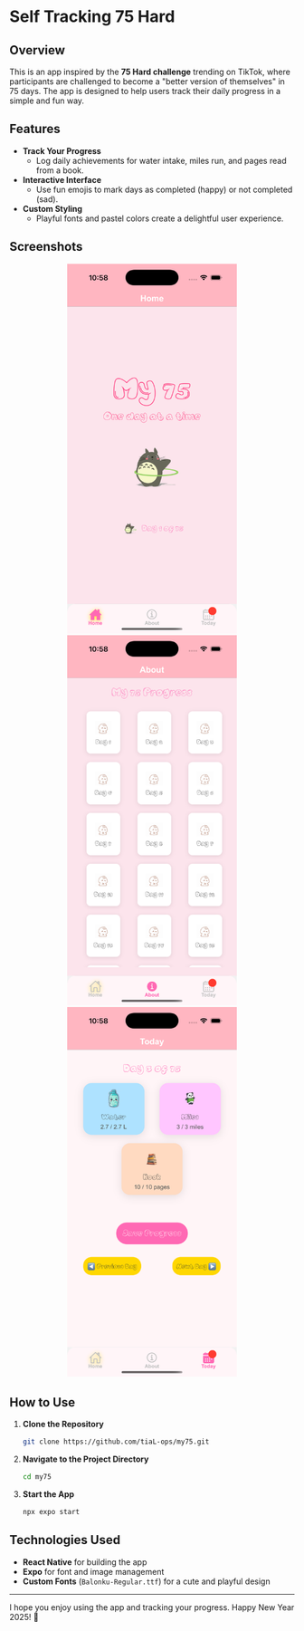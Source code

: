 # Self Tracking 75 Hard

## Overview

This is an app inspired by the **75 Hard challenge** trending on TikTok, where participants are challenged to become a "better version of themselves" in 75 days. The app is designed to help users track their daily progress in a simple and fun way.

## Features

- **Track Your Progress**
  - Log daily achievements for water intake, miles run, and pages read from a book.
- **Interactive Interface**
  - Use fun emojis to mark days as completed (happy) or not completed (sad).
- **Custom Styling**
  - Playful fonts and pastel colors create a delightful user experience.


## Screenshots

<div style="text-align: center;">
  <img src="AppPic/Simulator Screenshot - iPhone 16 Pro - 2025-01-02 at 22.58.40.png" alt="App Screenshot 3" width="300"/>
  <img src="AppPic/Simulator Screenshot - iPhone 16 Pro - 2025-01-02 at 22.58.32.png" alt="App Screenshot 1" width="300"/>
  <img src="AppPic/Simulator Screenshot - iPhone 16 Pro - 2025-01-02 at 22.58.37.png" alt="App Screenshot 2" width="300"/>
</div>

## How to Use

1. **Clone the Repository**
   ```bash
   git clone https://github.com/tiaL-ops/my75.git
   ```
2. **Navigate to the Project Directory**
   ```bash
   cd my75
   ```
3. **Start the App**
   ```bash
   npx expo start
   ```

## Technologies Used

- **React Native** for building the app
- **Expo** for font and image management
- **Custom Fonts** (`Balonku-Regular.ttf`) for a cute and playful design

---

I hope you enjoy using the app and tracking your progress. Happy New Year 2025! 🎉

